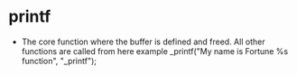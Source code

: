 # printf
* The core function where the buffer is defined and freed. All other functions are called from here
example
_printf("My name is Fortune %s function", "_printf");
